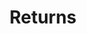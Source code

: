 ---
title: Returns
description: Returns process for settlements and billing
icon: 'lucide:hand-coins'
toc: false
---